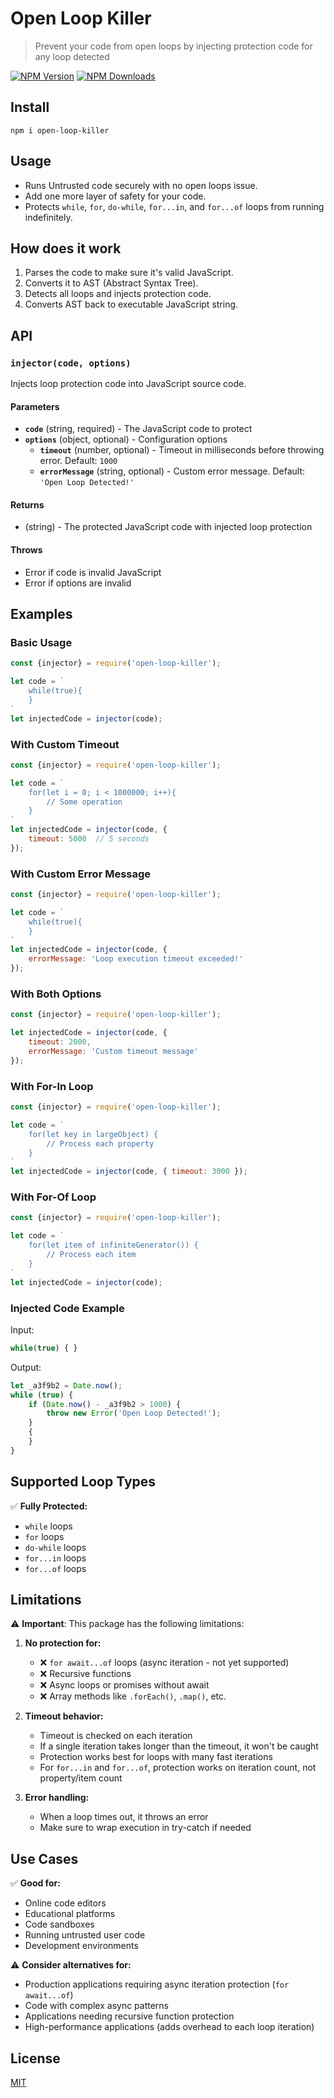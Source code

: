 # Open Loop Killer

> Prevent your code from open loops by injecting protection code for any loop detected

[![NPM Version][npm-image]][npm-url]
[![NPM Downloads][downloads-image]][downloads-url]

## Install

```
npm i open-loop-killer
```

## Usage

- Runs Untrusted code securely with no open loops issue.
- Add one more layer of safety for your code.
- Protects `while`, `for`, `do-while`, `for...in`, and `for...of` loops from running indefinitely.

## How does it work

1. Parses the code to make sure it's valid JavaScript.
2. Converts it to AST (Abstract Syntax Tree).
3. Detects all loops and injects protection code.
4. Converts AST back to executable JavaScript string.

## API

### `injector(code, options)`

Injects loop protection code into JavaScript source code.

#### Parameters

- **`code`** (string, required) - The JavaScript code to protect
- **`options`** (object, optional) - Configuration options
  - **`timeout`** (number, optional) - Timeout in milliseconds before throwing error. Default: `1000`
  - **`errorMessage`** (string, optional) - Custom error message. Default: `'Open Loop Detected!'`

#### Returns

- (string) - The protected JavaScript code with injected loop protection

#### Throws

- Error if code is invalid JavaScript
- Error if options are invalid

## Examples

### Basic Usage

```javascript
const {injector} = require('open-loop-killer');

let code = `
    while(true){
    }
`
let injectedCode = injector(code);
```

### With Custom Timeout

```javascript
const {injector} = require('open-loop-killer');

let code = `
    for(let i = 0; i < 1000000; i++){
        // Some operation
    }
`
let injectedCode = injector(code, {
    timeout: 5000  // 5 seconds
});
```

### With Custom Error Message

```javascript
const {injector} = require('open-loop-killer');

let code = `
    while(true){
    }
`
let injectedCode = injector(code, {
    errorMessage: 'Loop execution timeout exceeded!'
});
```

### With Both Options

```javascript
const {injector} = require('open-loop-killer');

let injectedCode = injector(code, {
    timeout: 2000,
    errorMessage: 'Custom timeout message'
});
```

### With For-In Loop

```javascript
const {injector} = require('open-loop-killer');

let code = `
    for(let key in largeObject) {
        // Process each property
    }
`
let injectedCode = injector(code, { timeout: 3000 });
```

### With For-Of Loop

```javascript
const {injector} = require('open-loop-killer');

let code = `
    for(let item of infiniteGenerator()) {
        // Process each item
    }
`
let injectedCode = injector(code);
```

### Injected Code Example

Input:
```javascript
while(true) { }
```

Output:
```javascript
let _a3f9b2 = Date.now();
while (true) {
    if (Date.now() - _a3f9b2 > 1000) {
        throw new Error('Open Loop Detected!');
    }
    {
    }
}
```

## Supported Loop Types

✅ **Fully Protected:**
- `while` loops
- `for` loops
- `do-while` loops
- `for...in` loops
- `for...of` loops

## Limitations

⚠️ **Important**: This package has the following limitations:

1. **No protection for:**
   - ❌ `for await...of` loops (async iteration - not yet supported)
   - ❌ Recursive functions
   - ❌ Async loops or promises without await
   - ❌ Array methods like `.forEach()`, `.map()`, etc.

2. **Timeout behavior:**
   - Timeout is checked on each iteration
   - If a single iteration takes longer than the timeout, it won't be caught
   - Protection works best for loops with many fast iterations
   - For `for...in` and `for...of`, protection works on iteration count, not property/item count

3. **Error handling:**
   - When a loop times out, it throws an error
   - Make sure to wrap execution in try-catch if needed

## Use Cases

✅ **Good for:**
- Online code editors
- Educational platforms
- Code sandboxes
- Running untrusted user code
- Development environments

⚠️ **Consider alternatives for:**
- Production applications requiring async iteration protection (`for await...of`)
- Code with complex async patterns
- Applications needing recursive function protection
- High-performance applications (adds overhead to each loop iteration)



## License

[MIT](./LICENSE)

[npm-image]: https://img.shields.io/npm/v/open-loop-killer.svg
[npm-url]: https://www.npmjs.com/package/open-loop-killer

[downloads-image]: https://img.shields.io/npm/dm/open-loop-killer.svg?style=flat-square
[downloads-url]: https://www.npmjs.com/package/open-loop-killer

